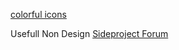 <a href="https://www.iconshock.com/svg-icons/?ref=producthunt"> colorful icons </a>


Usefull Non Design
<a href="https://www.indiehackers.com/">Sideproject Forum</a>
